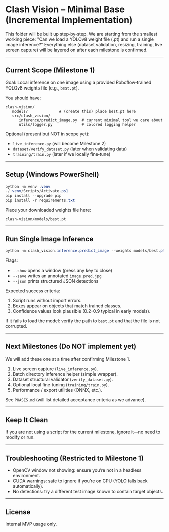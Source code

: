 # Clash Vision – Minimal Base (Incremental Implementation)

This folder will be built up step‑by‑step. We are starting from the smallest working piece: "Can we load a YOLOv8 weight file (.pt) and run a single image inference?" Everything else (dataset validation, resizing, training, live screen capture) will be layered on after each milestone is confirmed.

---
## Current Scope (Milestone 1)
Goal: Local inference on one image using a provided Roboflow‑trained YOLOv8 weights file (e.g., `best.pt`).

You should have:
```
clash-vision/
   models/              # (create this) place best.pt here
   src/clash_vision/
      inference/predict_image.py  # current minimal tool we care about
      utils/logger.py             # colored logging helper
```

Optional (present but NOT in scope yet):
- `live_inference.py` (will become Milestone 2)
- `dataset/verify_dataset.py` (later when validating data)
- `training/train.py` (later if we locally fine‑tune)

---
## Setup (Windows PowerShell)
```powershell
python -m venv .venv
./.venv/Scripts/Activate.ps1
pip install --upgrade pip
pip install -r requirements.txt
```

Place your downloaded weights file here:
```
clash-vision/models/best.pt
```

---
## Run Single Image Inference
```powershell
python -m clash_vision.inference.predict_image --weights models/best.pt --source path\to\image.jpg --show --save
```
Flags:
- `--show` opens a window (press any key to close)
- `--save` writes an annotated `image.pred.jpg`
- `--json` prints structured JSON detections

Expected success criteria:
1. Script runs without import errors.
2. Boxes appear on objects that match trained classes.
3. Confidence values look plausible (0.2–0.9 typical in early models).

If it fails to load the model: verify the path to `best.pt` and that the file is not corrupted.

---
## Next Milestones (Do NOT implement yet)
We will add these one at a time after confirming Milestone 1.
1. Live screen capture (`live_inference.py`).
2. Batch directory inference helper (simple wrapper).
3. Dataset structural validator (`verify_dataset.py`).
4. Optional local fine‑tuning (`training/train.py`).
5. Performance / export utilities (ONNX, etc.).

See `PHASES.md` (will list detailed acceptance criteria as we advance).

---
## Keep It Clean
If you are not using a script for the current milestone, ignore it—no need to modify or run.

---
## Troubleshooting (Restricted to Milestone 1)
- OpenCV window not showing: ensure you’re not in a headless environment.
- CUDA warnings: safe to ignore if you’re on CPU (YOLO falls back automatically).
- No detections: try a different test image known to contain target objects.

---
## License
Internal MVP usage only.


